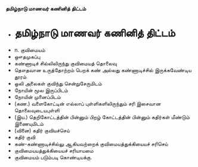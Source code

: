**தமிழ்நாடு மாணவர் கணினித் திட்டம்**
- # தமிழ்நாடு மாணவர் கணினித் திட்டம்
- n. குவிமையம்
- ஔதமுகப்பு
- கண்ணாடிச் சில்லிலிருந்து குவிமையத் தொலைவு
- தௌதவான உருத்தோற்றம் பெறக் கண் அல்லது கண்ணாடிச்சில் இருக்கவேண்டிய தூரம்
- ஒலி அலைகள் குவிந்து சென்றுசேருமிடம்
- நோயின் மூல இருப்பிடம்
- நோயின் முனைப்பிடம்
-  (கண.) வளைகோட்டின் எல்லாப் புள்ளிகளிலிருந்தும் சரி இசைவான தொலைவுடையபுள்ளி
- (இய.) தெறிகோட்டத்தின் பின்னும் பிறழ் கோட்டத்தின் பின்னும் கதிர்கள் மீண்டும் இணையுமிடம்
- (வினை) கதிர் குவியச்செய்
- கதிர் குவி
- கண்-கண்ணாடிச்சில்லு ஆகியவற்றைக் குவிமையத்துக்கியையச் சரிசெய்
- குவிமையயத்துக்கியையச் சரியாயமை
- குவிமையம் படும்படி கொண்டியக்கு.

